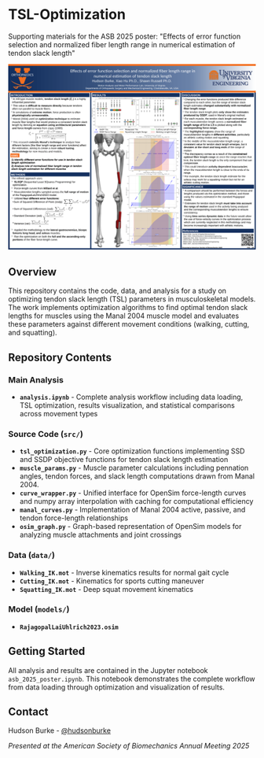 # TSL-Optimization

Supporting materials for the ASB 2025 poster: "Effects of error function selection and normalized fiber length range in numerical estimation of tendon slack length"

![ASB_Poster](./poster/ASB_Poster.png)

## Overview

This repository contains the code, data, and analysis for a study on optimizing tendon slack length (TSL) parameters in musculoskeletal models. The work implements optimization algorithms to find optimal tendon slack lengths for muscles using the Manal 2004 muscle model and evaluates these parameters against different movement conditions (walking, cutting, and squatting).

## Repository Contents

### Main Analysis
- **`analysis.ipynb`** - Complete analysis workflow including data loading, TSL optimization, results visualization, and statistical comparisons across movement types

### Source Code (`src/`)
- **`tsl_optimization.py`** - Core optimization functions implementing SSD and SSDP objective functions for tendon slack length estimation
- **`muscle_params.py`** - Muscle parameter calculations including pennation angles, tendon forces, and slack length computations drawn from Manal 2004. 
- **`curve_wrapper.py`** - Unified interface for OpenSim force-length curves and numpy array interpolation with caching for computational efficiency
- **`manal_curves.py`** - Implementation of Manal 2004 active, passive, and tendon force-length relationships
- **`osim_graph.py`** - Graph-based representation of OpenSim models for analyzing muscle attachments and joint crossings

### Data (`data/`)
- **`Walking_IK.mot`** - Inverse kinematics results for normal gait cycle
- **`Cutting_IK.mot`** - Kinematics for sports cutting maneuver
- **`Squatting_IK.mot`** - Deep squat movement kinematics

### Model (`models/`)
- **`RajagopalLaiUhlrich2023.osim`**

## Getting Started

All analysis and results are contained in the Jupyter notebook `asb_2025_poster.ipynb`. This notebook demonstrates the complete workflow from data loading through optimization and visualization of results.

## Contact

Hudson Burke - [@hudsonburke](https://github.com/hudsonburke)

*Presented at the American Society of Biomechanics Annual Meeting 2025*
